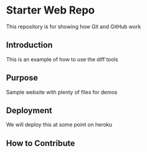 # Starter Web Repo

This repository is for showing how Git and GitHub work

## Introduction

This is an example of how to use the diff tools

## Purpose

Sample website with plenty of files for demos

## Deployment

We will deploy this at some point on heroku

## How to Contribute

